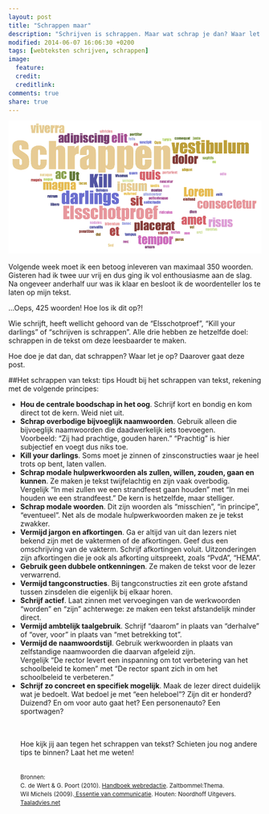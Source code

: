 ```yaml
---
layout: post
title: "Schrappen maar"
description: "Schrijven is schrappen. Maar wat schrap je dan? Waar let je op? Dat leer ik je in de blogpost van vandaag."
modified: 2014-06-07 16:06:30 +0200
tags: [webteksten schrijven, schrappen]
image:
  feature: 
  credit: 
  creditlink: 
comments: true
share: true
---
```

<img src="../images/schrappen.png" alt="Wordcloud met de woorden
schrappen, Elsschotproef en Kill your darlings">

Volgende week moet ik een betoog inleveren van maximaal 350 woorden. Gisteren had ik twee uur vrij en dus ging ik vol enthousiasme
aan de slag. Na ongeveer anderhalf uur was ik klaar en besloot ik de
woordenteller los te laten op mijn tekst.

...Oeps, 425 woorden! Hoe los ik dit op?! 

Wie schrijft, heeft wellicht gehoord van de “Elsschotproef”, “Kill
your darlings” of “schrijven is schrappen”. Alle drie hebben ze
hetzelfde doel: schrappen in de tekst om deze leesbaarder te maken. 

Hoe doe je dat dan, dat schrappen? Waar let je op? 
Daarover gaat deze post.

##Het schrappen van tekst: tips
Houdt bij het schrappen van tekst, rekening met de volgende principes:  
<ul>
<li><strong>Hou de centrale boodschap in het oog</strong>. Schrijf kort en bondig en
kom direct tot de kern. Weid niet uit.</li>
<li><strong>Schrap overbodige bijvoeglijk naamwoorden</strong>. Gebruik alleen die
bijvoeglijk naamwoorden die daadwerkelijk iets toevoegen.</li>
Voorbeeld: “Zij had prachtige, gouden haren.” “Prachtig” is hier subjectief en voegt dus niks toe. 
<li><strong>Kill your darlings</strong>. Soms moet je zinnen of zinsconstructies waar je heel trots op bent, laten vallen.</li>
<li><strong>Schrap modale hulpwerkwoorden als zullen, willen, zouden, gaan en kunnen</strong>. Ze maken je tekst twijfelachtig en zijn vaak overbodig.</li>
Vergelijk “In mei zullen we een strandfeest gaan houden” met “In mei houden we een strandfeest.”
De kern is hetzelfde, maar stelliger.
<li><strong>Schrap modale woorden</strong>. Dit zijn woorden als “misschien”, “in principe”, “eventueel”. Net als de modale hulpwerkwoorden maken ze je
tekst zwakker.</li>
<li><strong>Vermijd jargon en afkortingen</strong>. Ga er altijd van uit dan lezers niet bekend zijn met de vaktermen of de afkortingen. Geef dus een
omschrijving van de vakterm. Schrijf afkortingen voluit. Uitzonderingen zijn afkortingen die je ook als afkorting uitspreekt, zoals “PvdA”, “HEMA”.</li>
<li><strong>Gebruik geen dubbele ontkenningen</strong>. Ze maken de tekst voor de lezer verwarrend.</li>
<li><strong>Vermijd tangconstructies</strong>. Bij tangconstructies
zit een grote afstand tussen zinsdelen die eigenlijk bij elkaar horen.</li>
<li><strong>Schrijf actief</strong>. Laat zinnen met vervoegingen van
de werkwoorden “worden” en “zijn” achterwege: ze maken een tekst afstandelijk minder direct.</li>
<li><strong>Vermijd ambtelijk taalgebruik</strong>. Schrijf “daarom” in plaats van
“derhalve” of “over, voor” in plaats van “met betrekking tot”.</li>
<li><strong>Vermijd de naamwoordstijl</strong>. Gebruik werkwoorden in plaats van
zelfstandige naamwoorden die daarvan afgeleid zijn.</li>
Vergelijk “De rector levert een inspanning om tot verbetering van het
schoolbeleid te komen” met “De rector spant zich in om het schoolbeleid te verbeteren.”
<li><strong>Schrijf zo concreet en specifiek mogelijk</strong>. Maak de lezer direct
  duidelijk wat je bedoelt. Wat bedoel je met “een heleboel”? Zijn dit
  er honderd? Duizend? En om voor auto gaat het? Een personenauto? Een
  sportwagen?</li>
  
<br><br>
Hoe kijk jij aan tegen het schrappen van tekst? Schieten jou nog andere tips te binnen? Laat het me weten!
<br><br>

<small>Bronnen:<br>
C. de Wert & G. Poort (2010). <a
href="http://www.bol.com/nl/p/handboek-webredactie/1001004009905814">Handboek
webredactie</a>.  Zaltbommel:Thema.<br>
Wil Michels (2009).<a
href="http://www.bol.com/nl/p/essentie-van-communicatie/1001004006475012/">
Essentie
van communicatie</a>. Houten: Noordhoff Uitgevers.<br>
<a href="http://taaladvies.net/taal/advies/vraag/565/naamwoordstijl/">Taaladvies.net</a>
</small>






